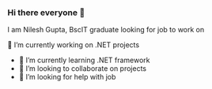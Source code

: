 ### Hi there everyone 👋

I am Nilesh Gupta, BscIT graduate looking for job to work on

 🔭 I’m currently working on .NET projects 
- 🌱 I’m currently learning .NET framework
- 👯 I’m looking to collaborate on projects
- 🤔 I’m looking for help with job 

<!--
**NileshGupta664/NileshGupta664** is a ✨ _special_ ✨ repository because its `README.md` (this file) appears on your GitHub profile.

Here are some ideas to get you started:

- 🔭 I’m currently working on ...
- 🌱 I’m currently learning ...
- 👯 I’m looking to collaborate on ...
- 🤔 I’m looking for help with ...
- 💬 Ask me about ...
- 📫 How to reach me: ...
- 😄 Pronouns: ...
- ⚡ Fun fact: ...
-->
